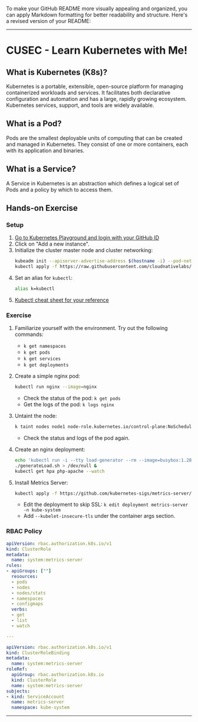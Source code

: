To make your GitHub README more visually appealing and organized, you can apply Markdown formatting for better readability and structure. Here's a revised version of your README:

---

# CUSEC - Learn Kubernetes with Me!

## What is Kubernetes (K8s)?
Kubernetes is a portable, extensible, open-source platform for managing containerized workloads and services. It facilitates both declarative configuration and automation and has a large, rapidly growing ecosystem. Kubernetes services, support, and tools are widely available.

## What is a Pod?
Pods are the smallest deployable units of computing that can be created and managed in Kubernetes. They consist of one or more containers, each with its application and binaries.

## What is a Service?
A Service in Kubernetes is an abstraction which defines a logical set of Pods and a policy by which to access them.

## Hands-on Exercise

### Setup
1. [Go to Kubernetes Playground and login with your GitHub ID](https://labs.play-with-k8s.com/)
2. Click on "Add a new instance".
3. Initialize the cluster master node and cluster networking:
   ```bash
   kubeadm init --apiserver-advertise-address $(hostname -i) --pod-network-cidr 10.5.0.0/16 &&
   kubectl apply -f https://raw.githubusercontent.com/cloudnativelabs/kube-router/master/daemonset/kubeadm-kuberouter.yaml
   ```
4. Set an alias for `kubectl`:
   ```bash
   alias k=kubectl
   ```
5. [Kubectl cheat sheet for your reference](https://kubernetes.io/docs/reference/generated/kubectl/kubectl-commands)

### Exercise
1. Familiarize yourself with the environment. Try out the following commands:
   - `k get namespaces`
   - `k get pods`
   - `k get services`
   - `k get deployments`

2. Create a simple nginx pod:
   ```bash
   kubectl run nginx --image=nginx
   ```
   - Check the status of the pod: `k get pods`
   - Get the logs of the pod: `k logs nginx`

3. Untaint the node:
   ```bash
   k taint nodes node1 node-role.kubernetes.io/control-plane:NoSchedule-
   ```
   - Check the status and logs of the pod again.

4. Create an nginx deployment:
   ```bash
   echo 'kubectl run -i --tty load-generator --rm --image=busybox:1.28 --restart=Never -- /bin/sh -c "while sleep 0.01; do wget -q -O- http://php-apache; done"' > generateLoad.sh
   ./generateLoad.sh > /dev/null &
   kubectl get hpa php-apache --watch
   ```

5. Install Metrics Server:
   ```bash
   kubectl apply -f https://github.com/kubernetes-sigs/metrics-server/releases/latest/download/components.yaml
   ```
   - Edit the deployment to skip SSL: `k edit deployment metrics-server -n kube-system`
   - Add `--kubelet-insecure-tls` under the container args section.

### RBAC Policy
```yaml
apiVersion: rbac.authorization.k8s.io/v1
kind: ClusterRole
metadata:
  name: system:metrics-server
rules:
- apiGroups: [""]
  resources:
  - pods
  - nodes
  - nodes/stats
  - namespaces
  - configmaps
  verbs:
  - get
  - list
  - watch

---

apiVersion: rbac.authorization.k8s.io/v1
kind: ClusterRoleBinding
metadata:
  name: system:metrics-server
roleRef:
  apiGroup: rbac.authorization.k8s.io
  kind: ClusterRole
  name: system:metrics-server
subjects:
- kind: ServiceAccount
  name: metrics-server
  namespace: kube-system
```

---
